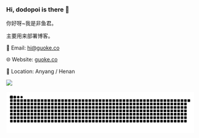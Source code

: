 ### Hi, dodopoi is there 👋

你好呀~我是非鱼君。

主要用来部署博客。

📧 Email: hi@guoke.co

🌐 Website: [guoke.co](https://guoke.co)

📍 Location: Anyang / Henan

![](https://count.getloli.com/get/@dodopoi.github.readme?theme=rule34)

<picture>
  <source media="(prefers-color-scheme: dark)" srcset="https://raw.githubusercontent.com/dodopoi/dodopoi/output/github-contribution-grid-snake-dark.svg">
  <source media="(prefers-color-scheme: light)" srcset="https://raw.githubusercontent.com/dodopoi/dodopoi/output/github-contribution-grid-snake.svg">
  <img alt="github contribution grid snake animation" src="https://raw.githubusercontent.com/dodopoi/dodopoi/output/github-contribution-grid-snake.svg">
</picture>

<!--
**runofftheearth/runofftheearth** is a ✨ _special_ ✨ repository because its `README.md` (this file) appears on your GitHub profile.

Here are some ideas to get you started:

- 🔭 I’m currently working on ...
- 🌱 I’m currently learning ...
- 👯 I’m looking to collaborate on ...
- 🤔 I’m looking for help with ...
- 💬 Ask me about ...
- 📫 How to reach me: ...
- 😄 Pronouns: ...
- ⚡ Fun fact: ...
-->

